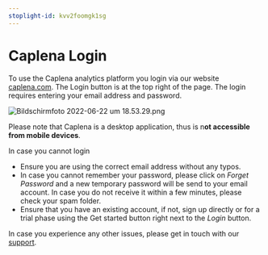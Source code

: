 ```yaml
---
stoplight-id: kvv2foomgk1sg
---
```


# Caplena Login

To use the Caplena analytics platform you login via our website [caplena.com](https://caplena.com). The Login button is at the top right of the page. The login requires entering your email address and password.

![Bildschirmfoto 2022-06-22 um 18.53.29.png](https://stoplight.io/api/v1/projects/cHJqOjEyNDcxMw/images/02p9pE0BktU)

Please note that Caplena is a desktop application, thus is n**ot accessible from mobile devices**.

In case you cannot login

- Ensure you are using the correct email address without any typos.
- In case you cannot remember your password, please click on *Forget Password* and a new temporary password will be send to your email account. In case you do not receive it within a few minutes, please check your spam folder.
- Ensure that you have an existing account, if not, sign up directly or for a trial phase using the Get started button right next to the *Login* button.

In case you experience any other issues, please get in touch with our [support](support@caplena.com).